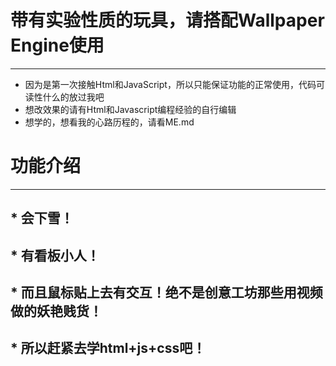 # 带有实验性质的玩具，请搭配Wallpaper Engine使用
---

* 因为是第一次接触Html和JavaScript，所以只能保证功能的正常使用，代码可读性什么的放过我吧
* 想改效果的请有Html和Javascript编程经验的自行编辑
* 想学的，想看我的心路历程的，请看ME.md

# 功能介绍
---

## * 会下雪！

## * 有看板小人！

## * 而且鼠标贴上去有交互！绝不是创意工坊那些用视频做的妖艳贱货！

## * 所以赶紧去学html+js+css吧！

